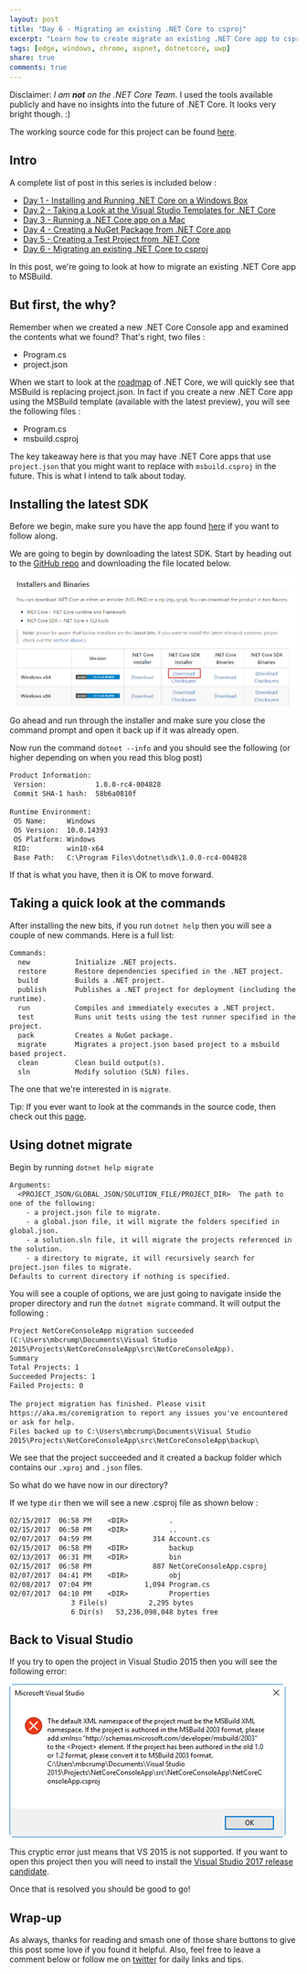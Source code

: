 ```yaml
---
layout: post
title: "Day 6 - Migrating an existing .NET Core to csproj"
excerpt: "Learn how to create migrate an existing .NET Core app to csproj"
tags: [edge, windows, chrome, aspnet, dotnetcore, uwp]
share: true
comments: true
---
```


Disclaimer: *I am **not** on the .NET Core Team*. I used the tools available publicly and have no insights into the future of .NET Core. It looks very bright though. :)

The working source code for this project can be found [here](https://github.com/mbcrump/DotNetCorePlayground). 


## Intro

A complete list of post in this series is included below :

* [Day 1 - Installing and Running .NET Core on a Windows Box](http://michaelcrump.net/getting-started-with-aspnetcore/)
* [Day 2 - Taking a Look at the Visual Studio Templates for .NET Core](http://michaelcrump.net/part2-aspnetcore/)
* [Day 3 - Running a .NET Core app on a Mac](http://michaelcrump.net/part3-aspnetcore/)
* [Day 4 - Creating a NuGet Package from .NET Core app](http://michaelcrump.net/part4-aspnetcore/)
* [Day 5 - Creating a Test Project from .NET Core](http://michaelcrump.net/part5-aspnetcore/)
* [Day 6 - Migrating an existing .NET Core to csproj](http://michaelcrump.net/part6-aspnetcore/)

In this post, we're going to look at how to migrate an existing .NET Core app to MSBuild.

## But first, the why?

Remember when we created a new .NET Core Console app and examined the contents what we found? That's right, two files : 

* Program.cs
* project.json

When we start to look at the [roadmap](https://github.com/dotnet/core/blob/master/roadmap.md) of .NET Core, we will quickly see that MSBuild is replacing project.json. In fact if you create a new .NET Core app using the MSBuild template (available with the latest preview), you will see the following files : 

* Program.cs
* msbuild.csproj

The key takeaway here is that you may have .NET Core apps that use `project.json` that you might want to replace with `msbuild.csproj` in the future. This is what I intend to talk about today. 

## Installing the latest SDK

Before we begin, make sure you have the app found [here](https://github.com/mbcrump/DotNetCorePlayground) if you want to follow along. 

We are going to begin by downloading the latest SDK. Start by heading out to the [GitHub repo](https://github.com/dotnet/cli) and downloading the file located below.

![image](/files/installerbinarycore.png)

Go ahead and run through the installer and make sure you close the command prompt and open it back up if it was already open. 

Now run the command `dotnet --info` and you should see the following (or higher depending on when you read this blog post)

	Product Information:
	 Version:            1.0.0-rc4-004828
	 Commit SHA-1 hash:  58b6a0810f
	
	Runtime Environment:
	 OS Name:     Windows
	 OS Version:  10.0.14393
	 OS Platform: Windows
	 RID:         win10-x64
	 Base Path:   C:\Program Files\dotnet\sdk\1.0.0-rc4-004828

If that is what you have, then it is OK to move forward.  

## Taking a quick look at the commands

After installing the new bits, if you run `dotnet help` then you will see a couple of new commands. Here is a full list: 

	Commands:
	  new           Initialize .NET projects.
	  restore       Restore dependencies specified in the .NET project.
	  build         Builds a .NET project.
	  publish       Publishes a .NET project for deployment (including the runtime).
	  run           Compiles and immediately executes a .NET project.
	  test          Runs unit tests using the test runner specified in the project.
	  pack          Creates a NuGet package.
	  migrate       Migrates a project.json based project to a msbuild based project.
	  clean         Clean build output(s).
	  sln           Modify solution (SLN) files.

The one that we're interested in is `migrate`. 

Tip: If you ever want to look at the commands in the source code, then check out this [page](https://github.com/dotnet/cli/blob/2d93968a88a724ec69a3c3cfd0ad92576101cbfe/src/dotnet/Program.cs). 

## Using dotnet migrate

Begin by running `dotnet help migrate`
	
	Arguments:
	  <PROJECT_JSON/GLOBAL_JSON/SOLUTION_FILE/PROJECT_DIR>  The path to one of the following:
	    - a project.json file to migrate.
	    - a global.json file, it will migrate the folders specified in global.json.
	    - a solution.sln file, it will migrate the projects referenced in the solution.
	    - a directory to migrate, it will recursively search for project.json files to migrate.
	Defaults to current directory if nothing is specified.

You will see a couple of options, we are just going to navigate inside the proper directory and run the `dotnet migrate` command. It will output the following : 

	Project NetCoreConsoleApp migration succeeded (C:\Users\mbcrump\Documents\Visual Studio 2015\Projects\NetCoreConsoleApp\src\NetCoreConsoleApp).
	Summary
	Total Projects: 1
	Succeeded Projects: 1
	Failed Projects: 0
	
	The project migration has finished. Please visit https://aka.ms/coremigration to report any issues you've encountered or ask for help.
	Files backed up to C:\Users\mbcrump\Documents\Visual Studio 2015\Projects\NetCoreConsoleApp\src\NetCoreConsoleApp\backup\

We see that the project succeeded and it created a backup folder which contains our `.xproj` and `.json` files. 

So what do we have now in our directory? 

If we type `dir` then we will see a new .csproj file as shown below : 

	02/15/2017  06:58 PM    <DIR>          .
	02/15/2017  06:58 PM    <DIR>          ..
	02/07/2017  04:59 PM               314 Account.cs
	02/15/2017  06:58 PM    <DIR>          backup
	02/13/2017  06:31 PM    <DIR>          bin
	02/15/2017  06:58 PM               887 NetCoreConsoleApp.csproj
	02/07/2017  04:41 PM    <DIR>          obj
	02/08/2017  07:04 PM             1,094 Program.cs
	02/07/2017  04:10 PM    <DIR>          Properties
	               3 File(s)          2,295 bytes
	               6 Dir(s)   53,236,098,048 bytes free

## Back to Visual Studio

If you try to open the project in Visual Studio 2015 then you will see the following error:

![image](/files/errordotnetcorevs.png)

This cryptic error just means that VS 2015 is not supported. If you want to open this project then you will need to install the [Visual Studio 2017 release candidate](https://www.visualstudio.com/). 

Once that is resolved you should be good to go! 

## Wrap-up

As always, thanks for reading and smash one of those share buttons to give this post some love if you found it helpful. Also, feel free to leave a comment below or follow me on [twitter](http://twitter.com/mbcrump) for daily links and tips. 